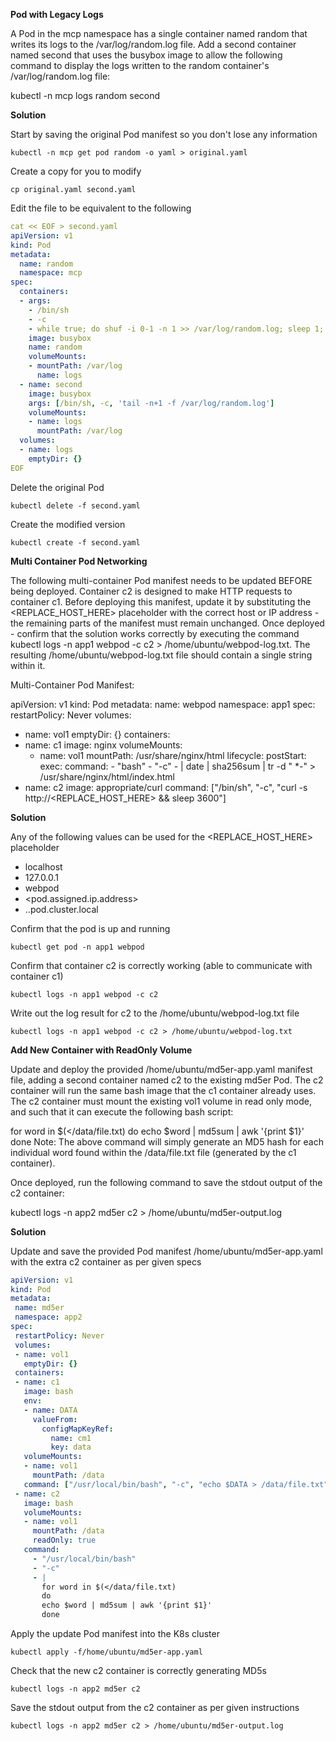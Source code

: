 **Pod with Legacy Logs**

A Pod in the mcp namespace has a single container named random that writes its logs to the /var/log/random.log file. Add a second container named second that uses the busybox image to allow the following command to display the logs written to the random container's /var/log/random.log file:

kubectl -n mcp logs random second

**Solution**

Start by saving the original Pod manifest so you don't lose any information
```
kubectl -n mcp get pod random -o yaml > original.yaml
```

Create a copy for you to modify
```
cp original.yaml second.yaml
```

Edit the file to be equivalent to the following 
```YAML
cat << EOF > second.yaml
apiVersion: v1
kind: Pod
metadata:
  name: random
  namespace: mcp
spec:
  containers:
  - args:
    - /bin/sh
    - -c
    - while true; do shuf -i 0-1 -n 1 >> /var/log/random.log; sleep 1; done
    image: busybox
    name: random
    volumeMounts:
    - mountPath: /var/log
      name: logs
  - name: second
    image: busybox
    args: [/bin/sh, -c, 'tail -n+1 -f /var/log/random.log']
    volumeMounts:
    - name: logs
      mountPath: /var/log
  volumes:
  - name: logs
    emptyDir: {}
EOF
```

Delete the original Pod
```
kubectl delete -f second.yaml
```

Create the modified version
```
kubectl create -f second.yaml
```


**Multi Container Pod Networking**

The following multi-container Pod manifest needs to be updated BEFORE being deployed. Container c2 is designed to make HTTP requests to container c1. Before deploying this manifest, update it by substituting the <REPLACE_HOST_HERE> placeholder with the correct host or IP address - the remaining parts of the manifest must remain unchanged. Once deployed - confirm that the solution works correctly by executing the command kubectl logs -n app1 webpod -c c2 > /home/ubuntu/webpod-log.txt. The resulting /home/ubuntu/webpod-log.txt file should contain a single string within it.

Multi-Container Pod Manifest:

apiVersion: v1
kind: Pod
metadata:
 name: webpod
 namespace: app1
spec:
 restartPolicy: Never
 volumes:
 - name: vol1
   emptyDir: {}
 containers:
 - name: c1
   image: nginx
   volumeMounts:
   - name: vol1
     mountPath: /usr/share/nginx/html
   lifecycle:
     postStart:
       exec:
         command:
           - "bash"
           - "-c"
           - |
             date | sha256sum | tr -d " *-" > /usr/share/nginx/html/index.html
 - name: c2
   image: appropriate/curl
   command: ["/bin/sh", "-c", "curl -s http://<REPLACE_HOST_HERE> && sleep 3600"]

**Solution**

Any of the following values can be used for the <REPLACE_HOST_HERE> placeholder

* localhost
* 127.0.0.1
* webpod
* <pod.assigned.ip.address>
* <pod-assigned-ip-address>.<namespace>.pod.cluster.local

Confirm that the pod is up and running

`kubectl get pod -n app1 webpod`

Confirm that container c2 is correctly working (able to communicate with container c1)

`kubectl logs -n app1 webpod -c c2`

Write out the log result for c2 to the /home/ubuntu/webpod-log.txt file

`kubectl logs -n app1 webpod -c c2 > /home/ubuntu/webpod-log.txt`


**Add New Container with ReadOnly Volume**

Update and deploy the provided /home/ubuntu/md5er-app.yaml manifest file, adding a second container named c2 to the existing md5er Pod. The c2 container will run the same bash image that the c1 container already uses. The c2 container must mount the existing vol1 volume in read only mode, and such that it can execute the following bash script:

 for word in $(</data/file.txt)
 do 
 echo $word | md5sum | awk '{print $1}'
 done
Note: The above command will simply generate an MD5 hash for each individual word found within the /data/file.txt file (generated by the c1 container).

Once deployed, run the following command to save the stdout output of the c2 container:

kubectl logs -n app2 md5er c2 > /home/ubuntu/md5er-output.log

**Solution**

Update and save the provided Pod manifest /home/ubuntu/md5er-app.yaml with the extra c2 container as per given specs

```YAML
apiVersion: v1
kind: Pod
metadata:
 name: md5er
 namespace: app2
spec:
 restartPolicy: Never
 volumes:
 - name: vol1
   emptyDir: {}
 containers:
 - name: c1
   image: bash
   env:
   - name: DATA
     valueFrom:
       configMapKeyRef:
         name: cm1
         key: data
   volumeMounts:
   - name: vol1
     mountPath: /data
   command: ["/usr/local/bin/bash", "-c", "echo $DATA > /data/file.txt"]
 - name: c2
   image: bash
   volumeMounts:
   - name: vol1
     mountPath: /data
     readOnly: true
   command:
     - "/usr/local/bin/bash"
     - "-c"
     - |
       for word in $(</data/file.txt)
       do 
       echo $word | md5sum | awk '{print $1}'
       done
```

Apply the update Pod manifest into the K8s cluster

`kubectl apply -f/home/ubuntu/md5er-app.yaml`

Check that the new c2 container is correctly generating MD5s

`kubectl logs -n app2 md5er c2`

Save the stdout output from the c2 container as per given instructions

`kubectl logs -n app2 md5er c2 > /home/ubuntu/md5er-output.log`